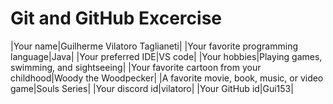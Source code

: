 # Git and GitHub Excercise

|Your name|Guilherme Vilatoro Taglianeti|
|Your favorite programming language|Java|
|Your preferred IDE|VS code|
|Your hobbies|Playing games, swimming, and sightseeing|
|Your favorite cartoon from your childhood|Woody the Woodpecker|
|A favorite movie, book, music, or video game|Souls Series|
|Your discord id|vilatoro|
|Your GitHub id|Gui153|